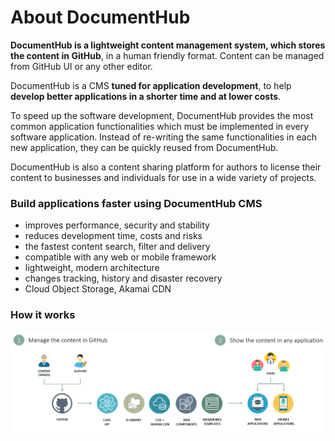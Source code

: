 # About DocumentHub

**DocumentHub is a lightweight content management system, which stores the content in GitHub**, in a human friendly format. Content can be managed from GitHub UI or any other editor.

DocumentHub is a CMS **tuned for application development**, to help **develop better applications in a shorter time and at lower costs**.

To speed up the software development, DocumentHub provides the most common application functionalities which must be implemented in every software application. Instead of re-writing the same functionalities in each new application, they can be quickly reused from DocumentHub.

DocumentHub is also a content sharing platform for authors to license their content to businesses and individuals for use in a wide variety of projects.



### Build applications faster using DocumentHub CMS

- improves performance, security and stability
- reduces development time, costs and risks
- the fastest content search, filter and delivery
- compatible with any web or mobile framework
- lightweight, modern architecture
- changes tracking, history and disaster recovery
- Cloud Object Storage, Akamai CDN



### How it works

![Architecture](_attachments/architecture2.png)
